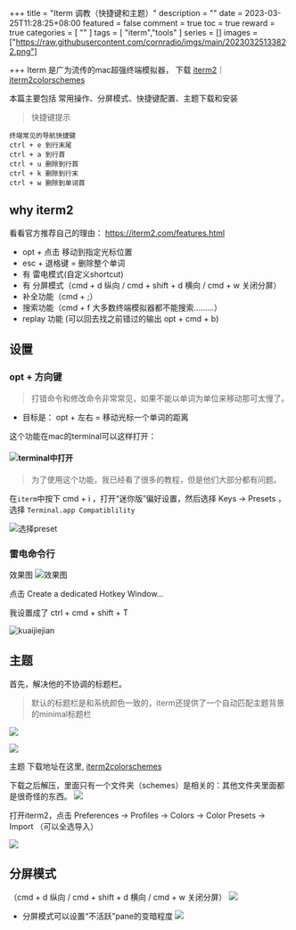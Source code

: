 +++
title = "Iterm 调教（快捷键和主题）"
description = ""
date = 2023-03-25T11:28:25+08:00
featured = false
comment = true
toc = true
reward = true
categories = [
  ""
]
tags = [
  "iterm","tools"
]
series = []
images = ["https://raw.githubusercontent.com/cornradio/imgs/main/20230325133822.png"]

+++
Iterm 是广为流传的mac超强终端模拟器，
下载 [iterm2](https://iterm2.com/)｜
[iterm2colorschemes](https://iterm2colorschemes.com/)

本篇主要包括 常用操作、分屏模式、快捷键配置、主题下载和安装
<!--more-->

> 快捷键提示
```
终端常见的导航快捷键
ctrl + e 到行末尾
ctrl + a 到行首
ctrl + u 删除到行首
ctrl + k 删除到行末
ctrl + w 删除到单词首
```

## why iterm2
看看官方推荐自己的理由： https://iterm2.com/features.html


- opt + 点击 移动到指定光标位置
- esc + 退格键 = 删除整个单词
- 有 雷电模式(自定义shortcut)
- 有 分屏模式（cmd + d 纵向 / cmd + shift + d 横向 / cmd + w 关闭分屏）
- 补全功能（cmd + ;）
- 搜索功能（cmd + f 大多数终端模拟器都不能搜索………）
- replay 功能 (可以回去找之前错过的输出 opt + cmd + b)


## 设置
### opt + 方向键
> 打错命令和修改命令非常常见，如果不能以单词为单位来移动那可太慢了。
- 目标是： opt + 左右 = 移动光标一个单词的距离

这个功能在mac的terminal可以这样打开：
####  ![terminal中打开](https://raw.githubusercontent.com/cornradio/imgs/main/20230325115105.png)




> 为了使用这个功能，我已经看了很多的教程，但是他们大部分都有问题。

在`iterm`中按下 cmd + i ，打开“迷你版”偏好设置，然后选择 Keys -> Presets ， 选择 `Terminal.app Compatiblility`


![选择preset](https://raw.githubusercontent.com/cornradio/imgs/main/20230325114647.png)

### 雷电命令行
效果图
![效果图](https://raw.githubusercontent.com/cornradio/imgs/main/20230325113854.png)

点击 Create a dedicated Hotkey Window…

我设置成了 ctrl + cmd + shift + T

![kuaijiejian](https://raw.githubusercontent.com/cornradio/imgs/main/20230325113800.png)


## 主题

首先，解决他的不协调的标题栏。
> 默认的标题栏是和系统颜色一致的，iterm还提供了一个自动匹配主题背景的minimal标题栏

![](https://raw.githubusercontent.com/cornradio/imgs/main/20230325120537.png)

![](https://raw.githubusercontent.com/cornradio/imgs/main/20230325120007.png)


主题 下载地址在这里,
[iterm2colorschemes](https://iterm2colorschemes.com/) 

下载之后解压，里面只有一个文件夹（schemes）是相关的：其他文件夹里面都是很奇怪的东西。
![](https://raw.githubusercontent.com/cornradio/imgs/main/20230325115451.png)

打开iterm2，点击 Preferences -> Profiles -> Colors -> Color Presets -> Import （可以全选导入）


![](https://raw.githubusercontent.com/cornradio/imgs/main/20230325121228.png)

## 分屏模式
 （cmd + d 纵向 / cmd + shift + d 横向 / cmd + w 关闭分屏）
![](https://raw.githubusercontent.com/cornradio/imgs/main/20230325123036.png)
- 分屏模式可以设置“不活跃”pane的变暗程度
![](https://raw.githubusercontent.com/cornradio/imgs/main/20230325123446.png)